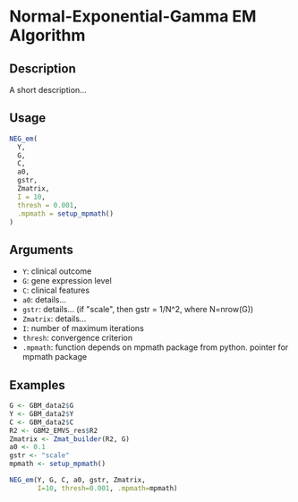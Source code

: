 # Normal-Exponential-Gamma EM Algorithm

## Description

A short description...

## Usage

```r
NEG_em(
  Y,
  G,
  C,
  a0,
  gstr,
  Zmatrix,
  I = 10,
  thresh = 0.001,
  .mpmath = setup_mpmath()
)
```

## Arguments

* `Y`: clinical outcome
* `G`: gene expression level
* `C`: clinical features
* `a0`: details...
* `gstr`: details... (if "scale", then gstr = 1/N^2, where N=nrow(G))
* `Zmatrix`: details...
* `I`: number of maximum iterations
* `thresh`: convergence criterion
* `.mpmath`: function depends on mpmath package from python. pointer for mpmath package

## Examples

```r
G <- GBM_data2$G
Y <- GBM_data2$Y
C <- GBM_data2$C
R2 <- GBM2_EMVS_res$R2
Zmatrix <- Zmat_builder(R2, G)
a0 <- 0.1
gstr <- "scale"
mpmath <- setup_mpmath()

NEG_em(Y, G, C, a0, gstr, Zmatrix,
       I=10, thresh=0.001, .mpmath=mpmath)
```

